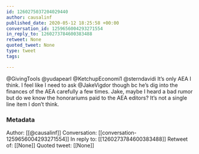 ```yaml
---
id: 1260275037204029440
author: causalinf
published_date: 2020-05-12 18:25:58 +00:00
conversation_id: 1259656004293271554
in_reply_to: 1260273784600383488
retweet: None
quoted_tweet: None
type: tweet
tags:

---
```


@GivingTools @yudapearl @KetchupEconomi1 @sterndavidi It’s only AEA I think. I feel like I need to ask @JakeVigdor though bc he’s dig into the finances of the AEA carefully a few times. Jake, maybe I heard a bad rumor but do we know the honorariums paid to the AEA editors? It’s not a single line item I don’t think.

### Metadata

Author: [[@causalinf]]
Conversation: [[conversation-1259656004293271554]]
In reply to: [[1260273784600383488]]
Retweet of: [[None]]
Quoted tweet: [[None]]
